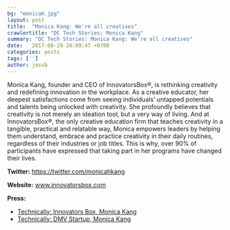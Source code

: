 ```yaml
---
bg: "monicaK.jpg"
layout: post
title:  "Monica Kang: We're all creatives"
crawlertitle: "DC Tech Stories: Monica Kang"
summary: "DC Tech Stories: Monica Kang: We're all creatives"
date:   2017-08-29 20:09:47 +0700
categories: posts
tags: ['']
author: jessb
---
```


<p class="no-margin">Monica Kang, founder and CEO of InnovatorsBox®,
is rethinking creativity and redefining innovation in
the workplace. As a creative educator, her deepest
satisfactions come from seeing individuals’ untapped
potentials and talents being unlocked with creativity. She
profoundly believes that creativity is not merely an ideation
tool, but a very way of living. And at InnovatorsBox®, the
only creative education firm that teaches creativity in a
tangible, practical and relatable way, Monica empowers
leaders by helping them understand, embrace and
practice creativity in their daily routines, regardless of their
industries or job titles. This is why, over 90% of participants
have expressed that taking part in her programs have
changed their lives.</p>
<script src="https://www.buzzsprout.com/108546/550303-monica-kang-we-re-all-creatives.js?player=small" type="text/javascript" charset="utf-8"></script>



<p><strong>Twitter:</strong> <a href="https://twitter.com/monicahkang  ">https://twitter.com/monicahkang  </a></p> 
<p><strong>Website:</strong> <a href=" https://www.innovatorsbox.com/team/">www.innovatorsbox.com</a></p>
<p><strong>Press:</strong>
    <ul class="no-bullets">
    <li><a class="red"  href="https://technical.ly/dc/2016/10/20/monica-kang-innvatorsbox/ ">Technically: Innovators Box, Monica Kang </a></li>
    <li><a class="red"  href="https://technical.ly/dc/2016/10/21/dmv-startup-monica-kang/ ">Technically: DMV Startup, Monica Kang </a></li>
    </ul> 
</p>
